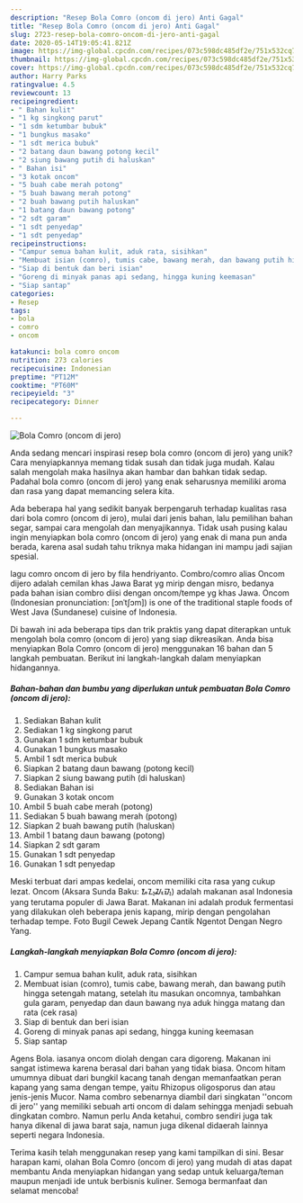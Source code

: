 ```yaml
---
description: "Resep Bola Comro (oncom di jero) Anti Gagal"
title: "Resep Bola Comro (oncom di jero) Anti Gagal"
slug: 2723-resep-bola-comro-oncom-di-jero-anti-gagal
date: 2020-05-14T19:05:41.821Z
image: https://img-global.cpcdn.com/recipes/073c598dc485df2e/751x532cq70/bola-comro-oncom-di-jero-foto-resep-utama.jpg
thumbnail: https://img-global.cpcdn.com/recipes/073c598dc485df2e/751x532cq70/bola-comro-oncom-di-jero-foto-resep-utama.jpg
cover: https://img-global.cpcdn.com/recipes/073c598dc485df2e/751x532cq70/bola-comro-oncom-di-jero-foto-resep-utama.jpg
author: Harry Parks
ratingvalue: 4.5
reviewcount: 13
recipeingredient:
- " Bahan kulit"
- "1 kg singkong parut"
- "1 sdm ketumbar bubuk"
- "1 bungkus masako"
- "1 sdt merica bubuk"
- "2 batang daun bawang potong kecil"
- "2 siung bawang putih di haluskan"
- " Bahan isi"
- "3 kotak oncom"
- "5 buah cabe merah potong"
- "5 buah bawang merah potong"
- "2 buah bawang putih haluskan"
- "1 batang daun bawang potong"
- "2 sdt garam"
- "1 sdt penyedap"
- "1 sdt penyedap"
recipeinstructions:
- "Campur semua bahan kulit, aduk rata, sisihkan"
- "Membuat isian (comro), tumis cabe, bawang merah, dan bawang putih hingga setengah matang, setelah itu masukan oncomnya, tambahkan gula garam, penyedap dan daun bawang nya aduk hingga matang dan rata (cek rasa)"
- "Siap di bentuk dan beri isian"
- "Goreng di minyak panas api sedang, hingga kuning keemasan"
- "Siap santap"
categories:
- Resep
tags:
- bola
- comro
- oncom

katakunci: bola comro oncom 
nutrition: 273 calories
recipecuisine: Indonesian
preptime: "PT12M"
cooktime: "PT60M"
recipeyield: "3"
recipecategory: Dinner

---
```



![Bola Comro (oncom di jero)](https://img-global.cpcdn.com/recipes/073c598dc485df2e/751x532cq70/bola-comro-oncom-di-jero-foto-resep-utama.jpg)

Anda sedang mencari inspirasi resep bola comro (oncom di jero) yang unik? Cara menyiapkannya memang tidak susah dan tidak juga mudah. Kalau salah mengolah maka hasilnya akan hambar dan bahkan tidak sedap. Padahal bola comro (oncom di jero) yang enak seharusnya memiliki aroma dan rasa yang dapat memancing selera kita.

Ada beberapa hal yang sedikit banyak berpengaruh terhadap kualitas rasa dari bola comro (oncom di jero), mulai dari jenis bahan, lalu pemilihan bahan segar, sampai cara mengolah dan menyajikannya. Tidak usah pusing kalau ingin menyiapkan bola comro (oncom di jero) yang enak di mana pun anda berada, karena asal sudah tahu triknya maka hidangan ini mampu jadi sajian spesial.

lagu comro oncom di jero by fila hendriyanto. Combro/comro alias Oncom dijero adalah cemilan khas Jawa Barat yg mirip dengan misro, bedanya pada bahan isian combro diisi dengan oncom/tempe yg khas Jawa. Oncom (Indonesian pronunciation: [ɔnˈtʃɔm]) is one of the traditional staple foods of West Java (Sundanese) cuisine of Indonesia.


Di bawah ini ada beberapa tips dan trik praktis yang dapat diterapkan untuk mengolah bola comro (oncom di jero) yang siap dikreasikan. Anda bisa menyiapkan Bola Comro (oncom di jero) menggunakan 16 bahan dan 5 langkah pembuatan. Berikut ini langkah-langkah dalam menyiapkan hidangannya.

<!--inarticleads1-->

##### Bahan-bahan dan bumbu yang diperlukan untuk pembuatan Bola Comro (oncom di jero):

1. Sediakan  Bahan kulit
1. Sediakan 1 kg singkong parut
1. Gunakan 1 sdm ketumbar bubuk
1. Gunakan 1 bungkus masako
1. Ambil 1 sdt merica bubuk
1. Siapkan 2 batang daun bawang (potong kecil)
1. Siapkan 2 siung bawang putih (di haluskan)
1. Sediakan  Bahan isi
1. Gunakan 3 kotak oncom
1. Ambil 5 buah cabe merah (potong)
1. Sediakan 5 buah bawang merah (potong)
1. Siapkan 2 buah bawang putih (haluskan)
1. Ambil 1 batang daun bawang (potong)
1. Siapkan 2 sdt garam
1. Gunakan 1 sdt penyedap
1. Gunakan 1 sdt penyedap


Meski terbuat dari ampas kedelai, oncom memiliki cita rasa yang cukup lezat. Oncom (Aksara Sunda Baku: ᮇᮔ᮪ᮎᮧᮙ᮪) adalah makanan asal Indonesia yang terutama populer di Jawa Barat. Makanan ini adalah produk fermentasi yang dilakukan oleh beberapa jenis kapang, mirip dengan pengolahan terhadap tempe. Foto Bugil Cewek Jepang Cantik Ngentot Dengan Negro Yang. 

<!--inarticleads2-->

##### Langkah-langkah menyiapkan Bola Comro (oncom di jero):

1. Campur semua bahan kulit, aduk rata, sisihkan
1. Membuat isian (comro), tumis cabe, bawang merah, dan bawang putih hingga setengah matang, setelah itu masukan oncomnya, tambahkan gula garam, penyedap dan daun bawang nya aduk hingga matang dan rata (cek rasa)
1. Siap di bentuk dan beri isian
1. Goreng di minyak panas api sedang, hingga kuning keemasan
1. Siap santap


Agens Bola. iasanya oncom diolah dengan cara digoreng. Makanan ini sangat istimewa karena berasal dari bahan yang tidak biasa. Oncom hitam umumnya dibuat dari bungkil kacang tanah dengan memanfaatkan peran kapang yang sama dengan tempe, yaitu Rhizopus oligosporus dan atau jenis-jenis Mucor. Nama combro sebenarnya diambil dari singkatan &#39;&#39;oncom di jero&#39;&#39; yang memiliki sebuah arti oncom di dalam sehingga menjadi sebuah dingkatan combro. Namun perlu Anda ketahui, combro sendiri juga tak hanya dikenal di jawa barat saja, namun juga dikenal didaerah lainnya seperti negara Indonesia. 

Terima kasih telah menggunakan resep yang kami tampilkan di sini. Besar harapan kami, olahan Bola Comro (oncom di jero) yang mudah di atas dapat membantu Anda menyiapkan hidangan yang sedap untuk keluarga/teman maupun menjadi ide untuk berbisnis kuliner. Semoga bermanfaat dan selamat mencoba!

